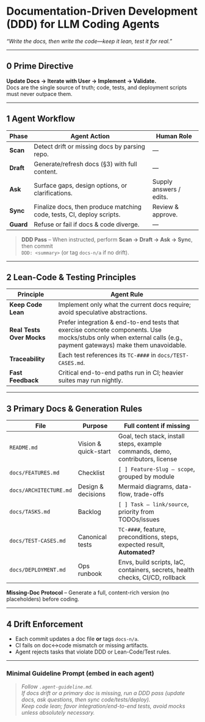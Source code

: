 # Documentation-Driven Development (DDD) for LLM Coding Agents
*“Write the docs, then write the code—keep it lean, test it for real.”*

---

## 0  Prime Directive  
**Update Docs → Iterate with User → Implement → Validate.**  
Docs are the single source of truth; code, tests, and deployment scripts must never outpace them.

---

## 1  Agent Workflow

| Phase | Agent Action | Human Role |
|-------|--------------|-----------|
| **Scan** | Detect drift or missing docs by parsing repo. | — |
| **Draft** | Generate/refresh docs (§3) with full content. | — |
| **Ask** | Surface gaps, design options, or clarifications. | Supply answers / edits. |
| **Sync** | Finalize docs, then produce matching code, tests, CI, deploy scripts. | Review & approve. |
| **Guard** | Refuse or fail if docs & code diverge. | — |

> **DDD Pass** – When instructed, perform **Scan → Draft → Ask → Sync**, then commit  
> `DDD: <summary>` (or tag `docs-n/a` if no drift).

---

## 2  Lean-Code & Testing Principles

| Principle | Agent Rule |
|-----------|-----------|
| **Keep Code Lean** | Implement only what the current docs require; avoid speculative abstractions. |
| **Real Tests Over Mocks** | Prefer integration & end-to-end tests that exercise concrete components. Use mocks/stubs only when external calls (e.g., payment gateways) make them unavoidable. |
| **Traceability** | Each test references its `TC-####` in `docs/TEST-CASES.md`. |
| **Fast Feedback** | Critical end-to-end paths run in CI; heavier suites may run nightly. |

---

## 3  Primary Docs & Generation Rules

| File | Purpose | Full content if **missing** |
|------|---------|-----------------------------|
| `README.md` | Vision & quick-start | Goal, tech stack, install steps, example commands, demo, contributors, license |
| `docs/FEATURES.md` | Checklist | `[ ] Feature-Slug — scope`, grouped by module |
| `docs/ARCHITECTURE.md` | Design & decisions | Mermaid diagrams, data-flow, trade-offs |
| `docs/TASKS.md` | Backlog | `[ ] Task — link/source`, priority from TODOs/issues |
| `docs/TEST-CASES.md` | Canonical tests | `TC-####`, feature, preconditions, steps, expected result, **Automated?** |
| `docs/DEPLOYMENT.md` | Ops runbook | Envs, build scripts, IaC, containers, secrets, health checks, CI/CD, rollback |

**Missing-Doc Protocol** – Generate a full, content-rich version (no placeholders) before coding.

---

## 4  Drift Enforcement
* Each commit updates a doc file **or** tags `docs-n/a`.  
* CI fails on doc↔code mismatch or missing artifacts.  
* Agent rejects tasks that violate DDD or Lean-Code/Test rules.

---

### Minimal Guideline Prompt (embed in each agent)

> *Follow `.agent-guideline.md`.  
> If docs drift or a primary doc is missing, run a DDD pass (update docs, ask questions, then sync code/tests/deploy).  
> Keep code lean; favor integration/end-to-end tests, avoid mocks unless absolutely necessary.*

